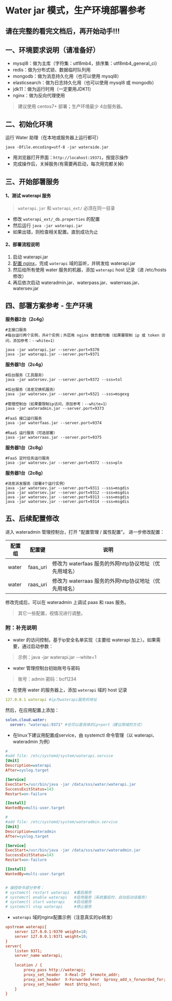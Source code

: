 # Water jar 模式，生产环境部署参考

## 请在完整的看完文档后，再开始动手!!!

## 一、环境要求说明（请准备好）

* mysql8：做为主库（字符集：utf8mb4，排序集：utf8mb4_general_ci）
* redis：做为分布式锁、数据临时队列用
* mongodb：做为消息持久化用（也可以使用 mysql8）
* elasticsearch：做为日志持久化用（也可以使用 mysql8 或 mongodb）
* jdk11：做为运行时用（一定要用JDK11）
* nginx：做为反向代理使用

> 建议使用 centos7+ 部署；生产环境最少 4台服务器。

## 二、初始化环境

运行 Water 助理（在本地或服务器上运行都可）

```properties
java -Dfile.encoding=utf-8 -jar wateraide.jar
```

* 用浏览器打开界面：`http://locahost:19371`，按提示操作
* 完成操作后，关掉服务(有需要再启动，每次用完都关掉)

## 三、开始部署服务

#### 1、测试 waterapi 服务
> `waterapi.jar` 和 `waterapi_ext/` 必须在同一目录

* 修改 `waterapi_ext/_db.properties` 的配置
* 然后运行 `java -jar waterapi.jar`
* 如果出错，则检查相关配置。直到成功为止

#### 2、部署流程说明

1. 启动 waterapi.jar
2. [配置 nginx](#nginx)，完成 `waterapi` 域的监听，并转发给 waterapi.jar
3. 然后给所有使用 water 服务的机器，添加 `waterapi` host 记录（进 /etc/hosts 修改）
4. 再后依次启动 wateradmin.jar、waterpass.jar、waterraas.jar、watersev.jar

## 四、部署方案参考 - 生产环境

**服务器2台（2c4g）**

```
#主接口服务
#每台运行两个实例，共4个实例；外层用 nginx 做负载均衡（如果要限制 ip 或 token 访问，添加参考：--white=1）

java -jar waterapi.jar --server.port=9370
java -jar waterapi.jar --server.port=9371
```


**服务器1台（2c4g）**

```
#后台服务（工具服务）        
java -jar watersev.jar --server.port=9372 --sss=tol   

#后台服务（消息交换机服务）        
java -jar watersev.jar --server.port=9321 --sss=msgexg   

#管理控制台（如果要限制ip访问，添加参考：--white=1）
java -jar wateradmin.jar --server.port=9373

#FaaS 接口运行服务           
java -jar waterfaas.jar --server.port=9374

#RaaS 运行服务（可选部署） 
java -jar waterraas.jar --server.port=9375      
```

**服务器1台（2c8g）**

```
#FaaS 定时任务运行服务
java -jar watersev.jar --server.port=9372 --sss=pln   
```


**服务器1台（2c8g）**

```
#消息派发服务（部署4个运行实例）
java -jar watersev.jar --server.port=9311 --sss=msgdis   
java -jar watersev.jar --server.port=9312 --sss=msgdis   
java -jar watersev.jar --server.port=9313 --sss=msgdis   
java -jar watersev.jar --server.port=9314 --sss=msgdis   
```

## 五、后续配置修改

进入 wateradmin 管理控制台，打开 "配置管理 / 属性配置"。 进一步修改配置：

| 配置组 | 配置键 | 说明 |
| -------- | -------- | -------- |
| water     | faas_uri     | 修改为 waterfaas 服务的外网http协议地址（优先用域名）     |
| water     | raas_uri     | 修改为 waterraas 服务的外网http协议地址（优先用域名）     |

修改完成后，可以在 wateradmin 上调试 paas 和 raas 服务。

> 其它一些配置，视情况进行调整。

### 附：补充说明

* water 的访问控制，基于ip安全名单实现（主要给 waterapi 加上）。如果需要，通过启动参数：

> 示例：java -jar waterapi.jar --white=1

* water 管理控制台初始账号与密码

> 账号：admin 密码：bcf1234

* 在使用 water 的服务器上，添加 `waterapi` 域的 host 记录

```yaml
127.0.0.1 waterapi #ip为waterapi服务的地址
```

然后，在应用配置上添加：

```yaml
solon.cloud.water:
  server: "waterapi:9371" #也可以是具体的ip+port（建议用域的方式）
```

* 在linux下建议用配置成service，由 systemctl 命令管理（以 waterapi、wateradmin 为例）

```ini
#
#add file: /etc/systemd/system/waterapi.service
[Unit]
Description=waterapi
After=syslog.target

[Service]
ExecStart=/usr/bin/java -jar /data/sss/water/waterapi.jar
SuccessExitStatus=143
Restart=on-failure

[Install]
WantedBy=multi-user.target

#
#add file: /etc/systemd/system/wateradmin.service
[Unit]
Description=wateradmin
After=syslog.target

[Service]
ExecStart=/usr/bin/java -jar /data/sss/water/wateradmin.jar
SuccessExitStatus=143
Restart=on-failure

[Install]
WantedBy=multi-user.target


# 操控命令部分参考：
# systemctl restart waterapi  #重启服务
# systemctl enable waterapi   #启用服务（系统重启时，自动启动该服务）
# systemctl start waterapi    #启动服务
# systemctl stop waterapi     #停止服务
```

* <a name="nginx"> `waterapi` 域的nginx配置示例（注意真实的ip转发）</a>

```ini
upstream waterapi{
    server 127.0.0.1:9370 weight=10;
    server 127.0.0.1:9371 weight=10;
}
server{
    listen 9371;
    server_name waterapi;
    
    location / {
        proxy_pass http://waterapi;
        proxy_set_header  X-Real-IP  $remote_addr;
        proxy_set_header  X-Forwarded-For  $proxy_add_x_forwarded_for;
        proxy_set_header  Host $http_host;
    }
}
```